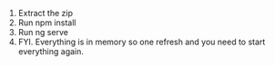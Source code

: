 1. Extract the zip
2. Run npm install
3. Run ng serve
4. FYI. Everything is in memory so one refresh and you need to start everything again.
